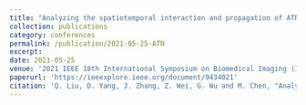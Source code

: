 ```yaml
---
title: "Analyzing the spatiotemporal interaction and propagation of ATN biomarkers in Alzheimer’s disease using longitudinal neuroimaging data."
collection: publications
category: conferences
permalink: /publication/2021-05-25-ATN
excerpt: 
date: 2021-05-25
venue: '2021 IEEE 18th International Symposium on Biomedical Imaging (ISBI)'
paperurl: 'https://ieeexplore.ieee.org/document/9434021'
citation: 'Q. Liu, D. Yang, J. Zhang, Z. Wei, G. Wu and M. Chen, "Analyzing The Spatiotemporal Interaction And Propagation Of Atn Biomarkers In Alzheimer’s Disease Using Longitudinal Neuroimaging Data," 2021 IEEE 18th International Symposium on Biomedical Imaging (ISBI), Nice, France, 2021, pp. 126-129, doi: 10.1109/ISBI48211.2021.9434021. keywords: {Neuroimaging;Pathology;Biological system modeling;Biomarkers;Brain modeling;Data models;Spatiotemporal phenomena;ATN biomarkers;brain network;mixed-effects model;Alzheimer’s disease}'
---
```


